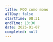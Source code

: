 ```yaml
---
title: POO como mono
allDay: false
startTime: 08:31
endTime: 13:30
date: 2025-01-07
completed: null
---
```

